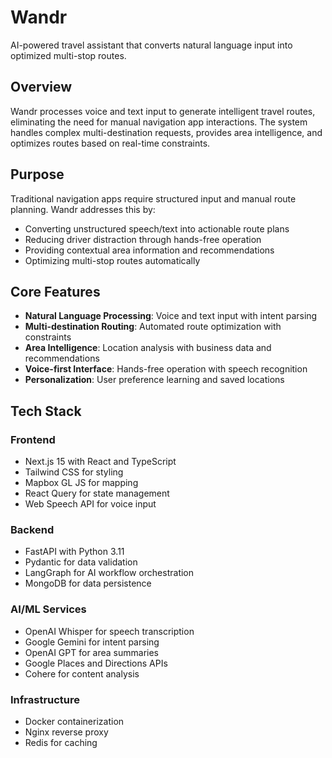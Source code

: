 # Wandr

AI-powered travel assistant that converts natural language input into optimized multi-stop routes.

## Overview

Wandr processes voice and text input to generate intelligent travel routes, eliminating the need for manual navigation app interactions. The system handles complex multi-destination requests, provides area intelligence, and optimizes routes based on real-time constraints.

## Purpose

Traditional navigation apps require structured input and manual route planning. Wandr addresses this by:
- Converting unstructured speech/text into actionable route plans
- Reducing driver distraction through hands-free operation
- Providing contextual area information and recommendations
- Optimizing multi-stop routes automatically

## Core Features

- **Natural Language Processing**: Voice and text input with intent parsing
- **Multi-destination Routing**: Automated route optimization with constraints
- **Area Intelligence**: Location analysis with business data and recommendations  
- **Voice-first Interface**: Hands-free operation with speech recognition
- **Personalization**: User preference learning and saved locations

## Tech Stack

### Frontend
- Next.js 15 with React and TypeScript
- Tailwind CSS for styling
- Mapbox GL JS for mapping
- React Query for state management
- Web Speech API for voice input

### Backend
- FastAPI with Python 3.11
- Pydantic for data validation
- LangGraph for AI workflow orchestration
- MongoDB for data persistence

### AI/ML Services
- OpenAI Whisper for speech transcription
- Google Gemini for intent parsing
- OpenAI GPT for area summaries
- Google Places and Directions APIs
- Cohere for content analysis

### Infrastructure
- Docker containerization
- Nginx reverse proxy
- Redis for caching

